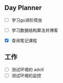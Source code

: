 ## Day Planner
- [ ] 学习go进阶爬虫
- [ ] 学习数据结构算法并博客 
- [x] 查询笔记课程


## 工作
- [ ] 测试环境的 adctl
- [ ] 测试环境的监控
